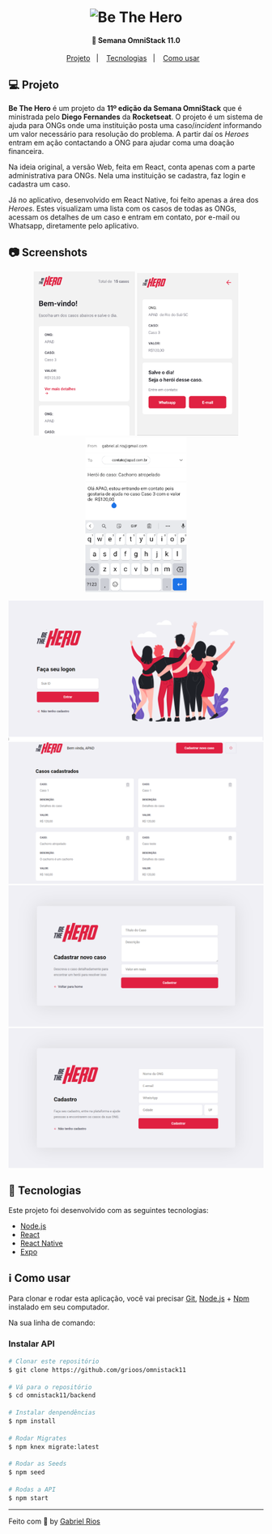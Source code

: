 <h1 align="center">
    <img alt="Be The Hero" src="frontend/src/assets/índice.svg" width="250px" />
</h1>

<h4 align="center"> 
	🚀 Semana OmniStack 11.0
</h4>

<p align="center">
  <a href="#computer-projeto">Projeto</a>&nbsp;&nbsp;&nbsp;|&nbsp;&nbsp;&nbsp;
  <a href="#rocket-tecnologias">Tecnologias</a>&nbsp;&nbsp;&nbsp;|&nbsp;&nbsp;&nbsp;
  <a href="#information_source-como-usar">Como usar</a>&nbsp;&nbsp;&nbsp;
</p>

## :computer: Projeto
<strong>Be The Hero</strong> é um projeto da <strong>11º edição da Semana OmniStack</strong> que é ministrada pelo <strong>Diego Fernandes</strong> da <strong>Rocketseat</strong>.
O projeto é um sistema de ajuda para ONGs onde uma instituição posta uma caso/<i>incident</i> informando um valor necessário para resolução do problema. A partir daí os <i>Heroes</i> entram em ação contactando a ONG para ajudar coma uma doação financeira.

Na ideia original, a versão Web, feita em React, conta apenas com a parte administrativa para ONGs. Nela uma instituição se cadastra, faz login e cadastra um caso.

Já no aplicativo, desenvolvido em React Native, foi feito apenas a área dos <i>Heroes</i>. Estes visualizam uma lista com os casos de todas as ONGs, acessam os detalhes de um caso e entram em contato, por e-mail ou Whatsapp, diretamente pelo aplicativo.

## 📷 Screenshots

<p align="center">
 <img alt="Incidentes" title="Incidentes" src="mobile/assets/incidents.PNG" width="200px">
	
 <img alt="Detalhes" title="Detalhes" src="mobile/assets/details.PNG" width="200px">
	
 <img alt="Email" title="Email" src="mobile/assets/email.PNG" width="200px">
</p>

<img src="frontend/src/assets/logon.PNG" alt="Página login">
<img src="frontend/src/assets/incidents.PNG" alt="Página incidentes">
<img src="frontend/src/assets/new-incident.PNG" alt="Página novo incidente">
<img src="frontend/src/assets/new-ong.PNG" alt="Página nova ong">




## :rocket: Tecnologias
Este projeto foi desenvolvido com as seguintes tecnologias:

- [Node.js](https://nodejs.org/en/) 
- [React](https://reactjs.org)
- [React Native](https://facebook.github.io/react-native/)
- [Expo](https://expo.io/)

## :information_source: Como usar
Para clonar e rodar esta aplicação, você vai precisar [Git](https://git-scm.com), [Node.js][nodejs] + [Npm][npm] instalado em seu computador.

Na sua linha de comando:

### Instalar API
```bash
# Clonar este repositório
$ git clone https://github.com/grioos/omnistack11

# Vá para o repositório
$ cd omnistack11/backend

# Instalar denpendências
$ npm install

# Rodar Migrates
$ npm knex migrate:latest 

# Rodar as Seeds
$ npm seed

# Rodas a API
$ npm start
```
---

Feito com :black_heart: by [Gabriel Rios](https://www.linkedin.com/in/grioos/)

[nodejs]: https://nodejs.org/
[npm]: https://www.npmjs.com/get-npm
[vc]: https://code.visualstudio.com/
